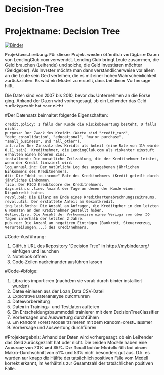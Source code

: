 # Decision-Tree

# Projektname: Decision Tree

[![Binder](https://mybinder.org/badge_logo.svg)](https://mybinder.org/v2/gh/Lara-167/Decision-Tree/tree/main/HEAD)

Projektbeschreibung: Für dieses Projekt werden öffentlich verfügbare Daten von LendingClub.com verwendet. Lending Club bringt Leute zusammen, die Geld brauchen (Leihende) und solche, die Geld investieren möchten (Geldgeber). Als Invester möchte man dann verständlicherweise vor allem an die Leute sein Geld verleihen, die es mit einer hohen Wahrscheinlichkeit zurückzahlen. Es wird ein Modell zu erstellt, dass bei dieser Vorhersage hilft.

Die Daten sind von 2007 bis 2010, bevor das Unternehmen an die Börse ging. Anhand der Daten wird vorhergesagt, ob ein Leihender das Geld zurückgezahlt hat oder nicht.

#Der Datensatz beinhaltet folgende Eigenschaften:

    credit.policy: 1 falls der Kunde die Risikobewertung besteht, 0 falls nicht.
    purpose: Der Zweck des Kreidts (Werte sind "credit_card", "debt_consolidation", "educational", "major_purchase", "small_business", und "all_other").
    int.rate: Der Zinssatz des Kreidts als Anteil (eine Rate von 11% würde 0.11 sein). Kreditnehmer, die LendingClub.com als riskanter einstuft erhalten einen höheren Zins.
    installment: Die monatliche Zeilzahlung, die der Kreditnehmer leistet, wenn der Kredit finaziert wird.
    log.annual.inc: Der natürliche Log des angegebenen jährlichen Einkommens des Kreditnehmers.
    dti: Die "debt-to-income" Rate des Kreditnehmers (Kredit geteilt durch jährliches Einkommen.
    fico: Der FICO Kreditscore des Kreditnehmers.
    days.with.cr.line: Anzahl der Tage an denen der Kunde einen Dispokredit hatte.
    revol.bal: Die Bilanz am Ende eines Kreditkartenabrechnungszeitraums.
    revol.util: Der erstattete Anteil am Gesamtkredit.
    inq.last.6mths: Die Anzahl an Anfragen, die Kreditgeber in den letzten 6 Monaten an den Kreditnehmer gestellt haben.
    delinq.2yrs: Die Anzahl der Vorkommnisse eines Verzugs von über 30 Tagen innerhalb der letzten 2 Jahre.
    pub.rec: Die Anzahl an negativen Einträgen (Bankrott, Steuerverzug, Verurteilungen,...) des Kreditnehmers.

#Code-Ausführung: 
1. GitHub URL des Repository "Decision Tree" in https://mybinder.org/ einfügen und launchen
2. Notebook öffnen
3. Code-Zeilen nacheinander ausführen lassen

#Code-Abfolge: 
1. Libraries importieren (nachdem sie vorab durch binder installiert wurden)
2. Daten einlesen aus der Loan_Data CSV-Datei
3. Explorative Datenanalyse durchführen
4. Datenvorbereitung
5. Daten in Trainings- und Testdaten aufteilen
6. Ein Entscheidungsbaummodell trainieren mit dem DecisionTreeClassifier
7. Vorhersagen und Auswertung durchführen
8. Ein Random Forest Modell trainieren mit dem RandomForestClassifier
9. Vorhersage und Auswertung durchführen

#Projektergebnis: Anhand der Daten wird vorhergesagt, ob ein Leihender das Geld zurückgezahlt hat oder nicht. Die beiden Modelle haben eine Accuracy von 73% und 85%. Der Recall beider Modelle fällt bei einem Makro-Durchschnitt von 51% und 53% nicht besonders gut aus. D.h. es wurden nur knapp die Hälfte der tatsächlich positiven Fälle vom Modell korrekt erkannt, im Verhältnis zur Gesamtzahl der tatsächlichen positiven Fälle.
